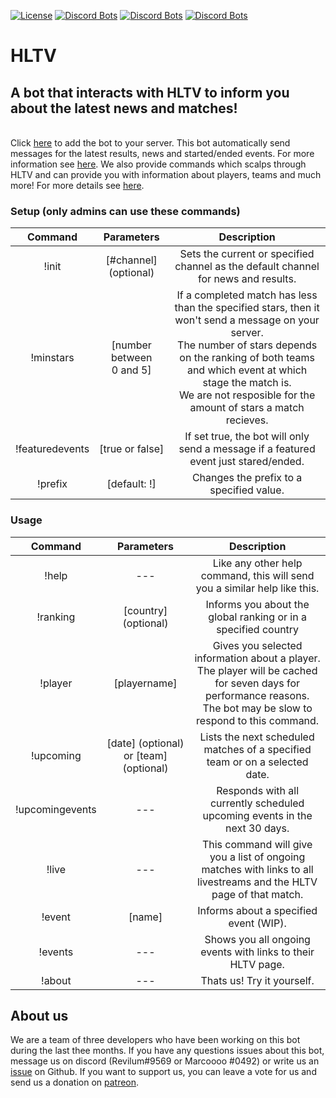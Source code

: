 [![License](https://i.creativecommons.org/l/by-nc/4.0/88x31.png)](http://creativecommons.org/licenses/by-nc/4.0/)
[![Discord Bots](https://top.gg/api/widget/status/807182830752628766.svg)](https://top.gg/bot/807182830752628766)
[![Discord Bots](https://top.gg/api/widget/servers/807182830752628766.svg)](https://top.gg/bot/807182830752628766)
[![Discord Bots](https://top.gg/api/widget/upvotes/807182830752628766.svg)](https://top.gg/bot/807182830752628766)
# HLTV
## A bot that interacts with HLTV to inform you about the latest news and matches!
<br /> Click [here](https://discord.com/oauth2/authorize?client_id=807182830752628766&permissions=1073785936&scope=bot) to add the bot to your server.
This bot automatically send messages for the latest results, news and started/ended events. For more information see [here](#setup-only-admins-can-use-these-commands).
We also provide commands which scalps through HLTV and can provide you with information about players, teams and much more! For more details see [here](#Usage).
### Setup (only admins can use these commands)
| Command | Parameters | Description |
|:-:|:-:|:-:|
| !init | [#channel] (optional) | Sets the current or specified channel as the default channel for news and results. |
| !minstars | [number between <br /> 0 and 5] | If a completed match has less than the specified stars, then it won't send a message on your server. <br /> The number of stars depends on the ranking of both teams and which event at which stage the match is. <br /> We are not resposible for the amount of stars a match recieves. |
| !featuredevents | [true or false] | If set true, the bot will only send a message if a featured event just stared/ended. |
| !prefix | [default: !] | Changes the prefix to a specified value. |
### Usage
| Command | Parameters | Description |
|:-:|:-:|:-:|
| !help | --- | Like any other help command, this will send you a similar help like this. |
| !ranking | [country] (optional) | Informs you about the global ranking or in a specified country |
| !player | [playername] | Gives you selected information about a player. <br /> The player will be cached for seven days for performance reasons. <br /> The bot may be slow to respond to this command.|
| !upcoming | [date] (optional) or [team] (optional)| Lists the next scheduled matches of a specified team or on a selected date. |
| !upcomingevents | --- | Responds with all currently scheduled upcoming events in the next 30 days. |
| !live | --- | This command will give you a list of ongoing matches with links to all livestreams and the HLTV page of that match. |
| !event | [name] | Informs about a specified event (WIP).|
| !events | --- | Shows you all ongoing events with links to their HLTV page. |
| !about | --- | Thats us! Try it yourself. |
## About us
We are a team of three developers who have been working on this bot during the last thee months.
If you have any questions issues about this bot, message us on discord (Revilum#9569 or Marcoooo
#0492) or write us an [issue](https://github.com/Zsunamy/HLTVDiscordBridge/issues) on Github. If you want to support us, you can leave a vote for us and send us a donation on [patreon](https://www.patreon.com/zsunamy).
